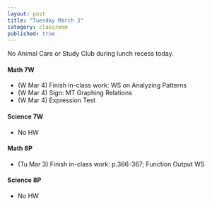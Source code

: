 ```yaml
---
layout: post
title: "Tuesday March 3"
category: classroom
published: true
---
```

<div class="alert alert-danger" role="alert">
<p>No Animal Care or Study Club during lunch recess today.</p>
</div>

#### Math 7W
* (W Mar 4) Finish in-class work: WS on Analyzing Patterns
* (W Mar 4) Sign: MT Graphing Relations
* (W Mar 4) Expression Test

#### Science 7W
* No HW

#### Math 8P
* (Tu Mar 3) Finish in-class work: p.366-367; Function Output WS

#### Science 8P
* No HW
